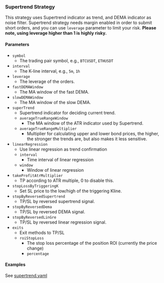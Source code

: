 ### Supertrend Strategy

This strategy uses Supertrend indicator as trend, and DEMA indicator as noise filter.
Supertrend strategy needs margin enabled in order to submit short orders, and you can use `leverage` parameter to limit your risk.
**Please note, using leverage higher than 1 is highly risky.**


#### Parameters

- `symbol`
    - The trading pair symbol, e.g., `BTCUSDT`, `ETHUSDT`
- `interval`
    - The K-line interval, e.g., `5m`, `1h`
- `leverage`
    - The leverage of the orders.  
- `fastDEMAWindow`
    - The MA window of the fast DEMA.
- `slowDEMAWindow`
    - The MA window of the slow DEMA.
- `superTrend`
    - Supertrend indicator for deciding current trend.
    - `averageTrueRangeWindow`
        - The MA window of the ATR indicator used by Supertrend. 
    - `averageTrueRangeMultiplier`
        - Multiplier for calculating upper and lower bond prices, the higher, the stronger the trends are, but also makes it less sensitive.
- `linearRegression`
    - Use linear regression as trend confirmation
    - `interval`
        - Time interval of linear regression
    - `window`
        - Window of linear regression
- `takeProfitAtrMultiplier`
    - TP according to ATR multiple, 0 to disable this.
- `stopLossByTriggeringK`
    - Set SL price to the low/high of the triggering Kline.
- `stopByReversedSupertrend`
    - TP/SL by reversed supertrend signal.
- `stopByReversedDema`
    - TP/SL by reversed DEMA signal.
- `stopByReversedLinGre`
    - TP/SL by reversed linear regression signal.
- `exits`
    - Exit methods to TP/SL
    - `roiStopLoss`
        - The stop loss percentage of the position ROI (currently the price change)
        - `percentage`


#### Examples

See [supertrend.yaml](../../config/supertrend.yaml)